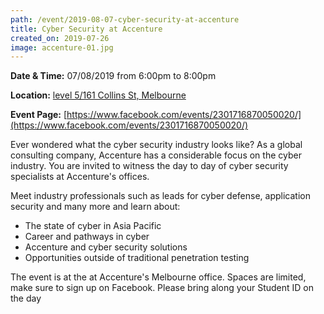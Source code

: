 ```yaml
---
path: /event/2019-08-07-cyber-security-at-accenture
title: Cyber Security at Accenture
created_on: 2019-07-26
image: accenture-01.jpg
---
```


**Date & Time:** 07/08/2019 from 6:00pm to 8:00pm

**Location:** [level 5/161 Collins St, Melbourne](https://goo.gl/maps/tjFhE7TWpCELeeBc9)

**Event Page:** [https://www.facebook.com/events/2301716870050020/](https://www.facebook.com/events/2301716870050020/)


Ever wondered what the cyber security industry looks like? As a global consulting company, Accenture has a considerable focus on the cyber industry. You are invited to witness the day to day of cyber security specialists at Accenture's offices.

Meet industry professionals such as leads for cyber defense, application security and many more and learn about:
- The state of cyber in Asia Pacific
- Career and pathways in cyber
- Accenture and cyber security solutions
- Opportunities outside of traditional penetration testing


The event is at the at Accenture's Melbourne office. Spaces are limited, make sure to sign up on Facebook. Please bring along your Student ID on the day